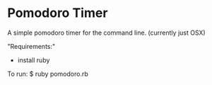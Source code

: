 # Pomodoro Timer
A simple pomodoro timer for the command line. (currently just OSX)

"Requirements:"
* install ruby

To run:
      $ ruby pomodoro.rb
